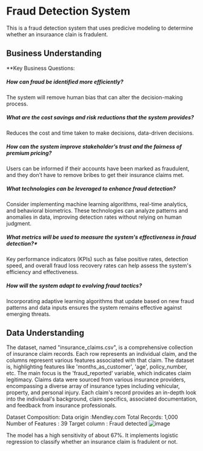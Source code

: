 # Fraud Detection System
This is a fraud detection system that uses predicive modeling to determine whether an insuraance clain is fradulent.

## Business Understanding

**Key Business Questions: 
##### How can fraud be identified more efficiently?
The system will remove human bias that can alter the decision-making process.
##### What are the cost savings and risk reductions that the system provides?
Reduces the cost and time taken to make decisions, data-driven decisions. 
##### How can the system improve stakeholder’s trust and the fairness of premium pricing?
Users can be informed if their accounts have been marked as fraudulent, and they don’t have to remove bribes to get their insurance claims met. 
##### What technologies can be leveraged to enhance fraud detection?
 Consider implementing machine learning algorithms, real-time analytics, and behavioral biometrics. These technologies can analyze patterns and anomalies in data, improving detection rates without relying on human judgment.
##### What metrics will be used to measure the system's effectiveness in fraud detection?*
 Key performance indicators (KPIs) such as false positive rates, detection speed, and overall fraud loss recovery rates can help assess the system's efficiency and effectiveness.
##### How will the system adapt to evolving fraud tactics?
 Incorporating adaptive learning algorithms that update based on new fraud patterns and data inputs ensures the system remains effective against emerging threats.


## Data Understanding
The dataset, named "insurance_claims.csv", is a comprehensive collection of insurance claim records. Each row represents an individual claim, and the columns represent various features associated with that claim. The dataset is, highlighting features like 'months_as_customer', 'age', policy_number, etc. The main focus is the 'fraud_reported' variable, which indicates claim legitimacy. Claims data were sourced from various insurance providers, encompassing a diverse array of insurance types including vehicular, property, and personal injury. Each claim's record provides an in-depth look into the individual's background, claim specifics, associated documentation, and feedback from insurance professionals.


Dataset Composition:
Data origin :Mendley.com
Total Records: 1,000
Number of Features : 39 
Target column : Fraud detected
![image](https://github.com/user-attachments/assets/b3ce0475-10b8-406a-967c-375a64b86c53)


The model has a high sensitivity of about 67%. It implements logistic regression to classify whether an insurance claim is fradulent or not. 
